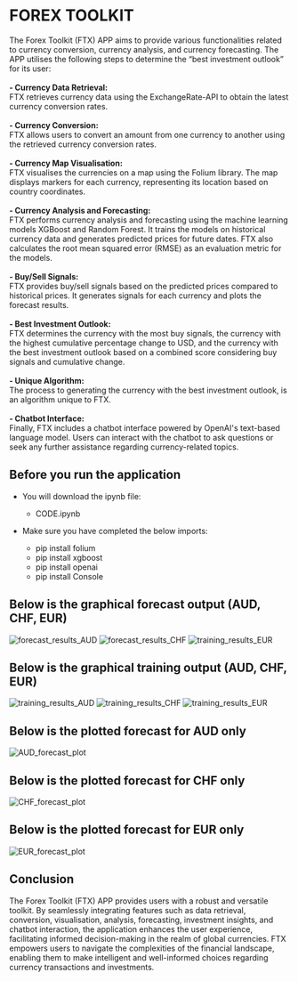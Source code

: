 <h1> FOREX TOOLKIT </h1>
The Forex Toolkit (FTX) APP aims to provide various functionalities related to currency conversion, currency analysis, and currency forecasting. 
The APP utilises the following steps to determine the “best investment outlook” for its user:
<br><br>
<b>- Currency Data Retrieval:</b> <br>
FTX retrieves currency data using the ExchangeRate-API to obtain the latest currency conversion rates.
<br><br>
<b>- Currency Conversion:</b> <br>
FTX allows users to convert an amount from one currency to another using the retrieved currency conversion rates.
<br><br>
<b>- Currency Map Visualisation:</b> <br>
FTX visualises the currencies on a map using the Folium library. The map displays markers for each currency, representing its location based on country coordinates.
<br><br>
<b>- Currency Analysis and Forecasting:</b> <br>
FTX performs currency analysis and forecasting using the machine learning models XGBoost and Random Forest. It trains the models on historical currency data and generates predicted prices for future dates. FTX also calculates the root mean squared error (RMSE) as an evaluation metric for the models.
<br><br>
<b>- Buy/Sell Signals:</b> <br>
FTX provides buy/sell signals based on the predicted prices compared to historical prices. It generates signals for each currency and plots the forecast results.
<br><br>
<b>- Best Investment Outlook:</b> <br>
FTX determines the currency with the most buy signals, the currency with the highest cumulative percentage change to USD, and the currency with the best investment outlook based on a combined score considering buy signals and cumulative change. 
<br><br>
<b>- Unique Algorithm:</b> <br>
The process to generating the currency with the best investment outlook, is an algorithm unique to FTX. 
<br><br>
<b>- Chatbot Interface:</b> <br>
Finally, FTX includes a chatbot interface powered by OpenAI's text-based language model. Users can interact with the chatbot to ask questions or seek any further assistance regarding currency-related topics.

## Before you run the application
 - You will download the ipynb file:
    - CODE.ipynb
      
 - Make sure you have completed the below imports:
    - pip install folium
    - pip install xgboost
    - pip install openai
    - pip install Console
      

## Below is the graphical forecast output (AUD, CHF, EUR)
![forecast_results_AUD](https://github.com/Isabel-SIM/FOREX-TOOLKIT/assets/127584188/4d5906c8-23fb-4ffe-a137-01ea02cd4939)
![forecast_results_CHF](https://github.com/Isabel-SIM/FOREX-TOOLKIT/assets/127584188/110a467b-4030-4d00-aa3f-c50923686100)
![training_results_EUR](https://github.com/Isabel-SIM/FOREX-TOOLKIT/assets/127584188/9680d539-e8d6-45ef-91b7-b36642b13192)


## Below is the graphical training output (AUD, CHF, EUR) 
![training_results_AUD](https://github.com/Isabel-SIM/FOREX-TOOLKIT/assets/127584188/9446eeb8-15aa-45a6-a3de-a756cb41700b)
![training_results_CHF](https://github.com/Isabel-SIM/FOREX-TOOLKIT/assets/127584188/573061f9-f977-46ce-8d3a-9638ed168129)
![training_results_EUR](https://github.com/Isabel-SIM/FOREX-TOOLKIT/assets/127584188/967879d3-996c-40a2-8ec2-92d71249babe)


## Below is the plotted forecast for AUD only
![AUD_forecast_plot](https://github.com/Isabel-SIM/FOREX-TOOLKIT/assets/127584188/bd7a4d25-7bb8-4ef8-98bf-d4e6ddfee28e)


  
## Below is the plotted forecast for CHF only
![CHF_forecast_plot](https://github.com/Isabel-SIM/FOREX-TOOLKIT/assets/127584188/3a740b20-f63c-493c-a66d-ed5ec240b5fe)


  
## Below is the plotted forecast for EUR only
![EUR_forecast_plot](https://github.com/Isabel-SIM/FOREX-TOOLKIT/assets/127584188/976c20e4-59ff-442b-9f7d-cfa1a503a15a)




## Conclusion
The Forex Toolkit (FTX) APP provides users with a robust and versatile toolkit. By seamlessly integrating features such as data retrieval, conversion, visualisation, analysis, forecasting, investment insights, and chatbot interaction, the application enhances the user experience, facilitating informed decision-making in the realm of global currencies. FTX empowers users to navigate the complexities of the financial landscape, enabling them to make intelligent and well-informed choices regarding currency transactions and investments.

